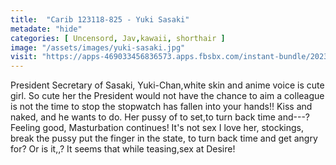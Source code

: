 ```yaml
---
title:  "Carib 123118-825 - Yuki Sasaki"
metadate: "hide"
categories: [ Uncensord, Jav,kawaii, shorthair ]
image: "/assets/images/yuki-sasaki.jpg"
visit: "https://apps-469033456836573.apps.fbsbx.com/instant-bundle/2023656197691673/1548007458633784/index.html?url=https://video.xx.fbcdn.net/v/t42.9040-2/10000000_373063093456123_5037133865177579520_n.mp4?_nc_cat=108&efg=eyJybHIiOjE1MDAsInJsYSI6NDA5NiwidmVuY29kZV90YWciOiJzdmVfaGQifQ%3D%3D&rl=1500&vabr=870&_nc_ht=video.xx&oh=46c58bf7c98bb56cd09fa51e3602f4af&oe=5C32D39D"
---
```

President Secretary of Sasaki, Yuki-Chan,white skin and anime voice is cute girl. So cute her the President would not have the chance to aim a colleague is not the time to stop the stopwatch has fallen into your hands!! Kiss and naked, and he wants to do. Her pussy of to set,to turn back time and---? Feeling good, Masturbation continues! It's not sex I love her, stockings, break the pussy put the finger in the state, to turn back time and get angry for? Or is it,,? It seems that while teasing,sex at Desire!

